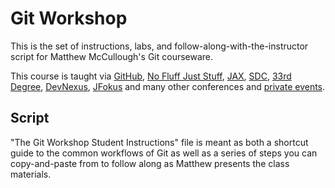 # Git Workshop
This is the set of instructions, labs, and follow-along-with-the-instructor script for Matthew McCullough's Git courseware.

This course is taught via [GitHub](http://github.com/training/online), [No Fluff Just Stuff](), [JAX](http://jax.de/2011/speaker/), [SDC](http://www.scandevconf.se/2011/conference/speakers/matthew-mccullough/), [33rd Degree](http://33degree.org/talks.html), [DevNexus](http://www.devnexus.com/s/presentations;jsessionid=F59B3B58DD63C314B6E17772A56A54D4), [JFokus](http://www.jfokus.se/jfokus/page.jsp?id=traininggit) and many other conferences and [private events](http://ambientideas.com/training/).

## Script
"The Git Workshop Student Instructions" file is meant as both a shortcut guide to the common workflows of Git as well as a series of steps you can copy-and-paste from to follow along as Matthew presents the class materials.